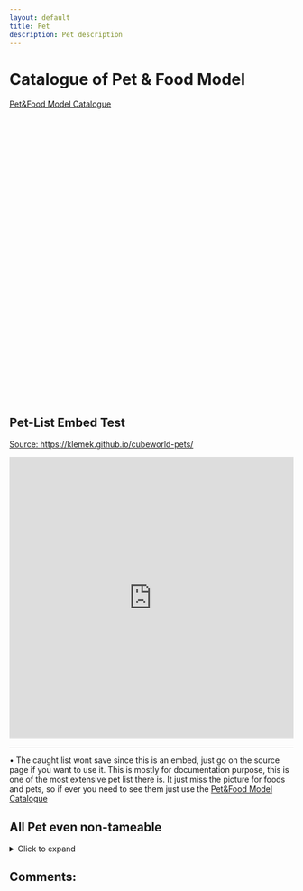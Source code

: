 ```yaml
---
layout: default
title: Pet
description: Pet description
---
```

# Catalogue of Pet & Food Model

[Pet&Food Model Catalogue](https://imgur.com/a/DbxyhwB)

<div style="height:500px;width:100%;overflow:scroll;overflow-x: hidden;">
<embed src="https://i.imgur.com/xnL91s1.png" style="width:100%;">
</div>

## Pet-List Embed Test

[Source: https://klemek.github.io/cubeworld-pets/ ](https://klemek.github.io/cubeworld-pets/)

<embed src="https://klemek.github.io/cubeworld-pets/" style="width:100%; height: 500px;">

_________________ 

&bull; The caught list wont save since this is an embed, just go on the source page if you want to use it. This is mostly for documentation purpose, this is one of the most extensive pet list there is. It just miss the picture for foods and pets, so if ever you need to see them just use the [Pet&Food Model Catalogue](https://imgur.com/a/DbxyhwB)

## All Pet even non-tameable

<details>
 <summary>Click to expand</summary>
        <div style="height:500px;width:120%;overflow:scroll;overflow-x: hidden;">
        <embed src="https://i.imgur.com/B9uAesb.jpg" style="width:100%;"></div>
</details>


## Comments:

<script src="https://utteranc.es/client.js"
        repo="Paroyer/Comment" 
        issue-term="pathname"
        theme="github-dark"
        label="Comment"
        crossorigin="anonymous"
        async>
</script>
